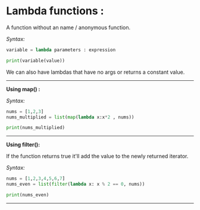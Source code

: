 # **Lambda functions :**  

A function without an name / anonymous function.  

*Syntax:*

```python
variable = lambda parameters : expression

print(variable(value))
```

We can also have lambdas that have no args or returns a constant value.  

___


**Using map() :**

*Syntax:*

```python
nums = [1,2,3]
nums_multiplied = list(map(lambda x:x*2 , nums))

print(nums_multiplied)
```

___


**Using filter():**

If the function returns true it'll add the value to the newly returned iterator.  

*Syntax:*

```python
nums = [1,2,3,4,5,6,7]
nums_even = list(filter(lambda x: x % 2 == 0, nums))

print(nums_even)
```

___
